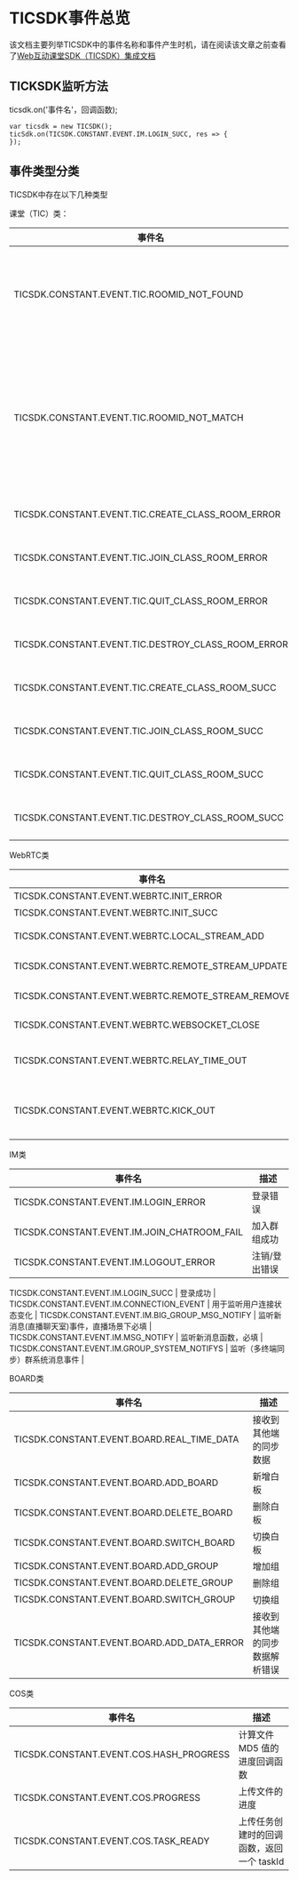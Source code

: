 # TICSDK事件总览

该文档主要列举TICSDK中的事件名称和事件产生时机，请在阅读该文章之前查看了[Web互动课堂SDK（TICSDK）集成文档](./Web互动课堂SDK（TICSDK）集成文档.md)


## TICKSDK监听方法

ticsdk.on('事件名'，回调函数);

```
var ticsdk = new TICSDK();
ticSdk.on(TICSDK.CONSTANT.EVENT.IM.LOGIN_SUCC, res => {
});
```

## 事件类型分类

TICSDK中存在以下几种类型

课堂（TIC）类：

事件名 | 描述
--------- | --------- |
TICSDK.CONSTANT.EVENT.TIC.ROOMID_NOT_FOUND | 创建课堂的时候，没有传房间号 |
TICSDK.CONSTANT.EVENT.TIC.ROOMID_NOT_MATCH | 房间号不匹配(老师创建的房间和要进入的房间) |
TICSDK.CONSTANT.EVENT.TIC.CREATE_CLASS_ROOM_ERROR | 创建课堂失败 |
TICSDK.CONSTANT.EVENT.TIC.JOIN_CLASS_ROOM_ERROR | 加入课堂失败 |
TICSDK.CONSTANT.EVENT.TIC.QUIT_CLASS_ROOM_ERROR | 退出课堂失败 |
TICSDK.CONSTANT.EVENT.TIC.DESTROY_CLASS_ROOM_ERROR | 销毁课堂失败 |
TICSDK.CONSTANT.EVENT.TIC.CREATE_CLASS_ROOM_SUCC | 创建课堂成功 |
TICSDK.CONSTANT.EVENT.TIC.JOIN_CLASS_ROOM_SUCC | 加入课堂成功 |
TICSDK.CONSTANT.EVENT.TIC.QUIT_CLASS_ROOM_SUCC | 退出课堂成功 |
TICSDK.CONSTANT.EVENT.TIC.DESTROY_CLASS_ROOM_SUCC | 销毁课堂成功 |


WebRTC类

事件名 | 描述
--------- | --------- |
TICSDK.CONSTANT.EVENT.WEBRTC.INIT_ERROR| 初始化错误 |
TICSDK.CONSTANT.EVENT.WEBRTC.INIT_SUCC| 初始化成功 |
TICSDK.CONSTANT.EVENT.WEBRTC.LOCAL_STREAM_ADD | 本地视频流新增/更新 |
TICSDK.CONSTANT.EVENT.WEBRTC.REMOTE_STREAM_UPDATE | 远端视频流新增/更新 |
TICSDK.CONSTANT.EVENT.WEBRTC.REMOTE_STREAM_REMOVE | 远端视频流断开 |
TICSDK.CONSTANT.EVENT.WEBRTC.WEBSOCKET_CLOSE | websocket断开 |
TICSDK.CONSTANT.EVENT.WEBRTC.RELAY_TIME_OUT | 视频流 server 超时断开 |
TICSDK.CONSTANT.EVENT.WEBRTC.KICK_OUT | 被踢下线（同一个用户重复登录） |

IM类

事件名 | 描述
--------- | --------- |
TICSDK.CONSTANT.EVENT.IM.LOGIN_ERROR| 登录错误 |
TICSDK.CONSTANT.EVENT.IM.JOIN_CHATROOM_FAIL| 加入群组成功 |
TICSDK.CONSTANT.EVENT.IM.LOGOUT_ERROR | 注销/登出错误 |

TICSDK.CONSTANT.EVENT.IM.LOGIN_SUCC | 登录成功 |
TICSDK.CONSTANT.EVENT.IM.CONNECTION_EVENT | 用于监听用户连接状态变化 |
TICSDK.CONSTANT.EVENT.IM.BIG_GROUP_MSG_NOTIFY | 监听新消息(直播聊天室)事件，直播场景下必填 |
TICSDK.CONSTANT.EVENT.IM.MSG_NOTIFY | 监听新消息函数，必填 |
TICSDK.CONSTANT.EVENT.IM.GROUP_SYSTEM_NOTIFYS | 监听（多终端同步）群系统消息事件 |



BOARD类

事件名 | 描述
--------- | --------- |
TICSDK.CONSTANT.EVENT.BOARD.REAL_TIME_DATA | 接收到其他端的同步数据
TICSDK.CONSTANT.EVENT.BOARD.ADD_BOARD | 新增白板
TICSDK.CONSTANT.EVENT.BOARD.DELETE_BOARD | 删除白板
TICSDK.CONSTANT.EVENT.BOARD.SWITCH_BOARD | 切换白板
TICSDK.CONSTANT.EVENT.BOARD.ADD_GROUP | 增加组
TICSDK.CONSTANT.EVENT.BOARD.DELETE_GROUP | 删除组
TICSDK.CONSTANT.EVENT.BOARD.SWITCH_GROUP | 切换组
TICSDK.CONSTANT.EVENT.BOARD.ADD_DATA_ERROR | 接收到其他端的同步数据解析错误


COS类

事件名 | 描述
--------- | --------- |
TICSDK.CONSTANT.EVENT.COS.HASH_PROGRESS| 计算文件 MD5 值的进度回调函数 |
TICSDK.CONSTANT.EVENT.COS.PROGRESS| 上传文件的进度 |
TICSDK.CONSTANT.EVENT.COS.TASK_READY | 上传任务创建时的回调函数，返回一个 taskId |